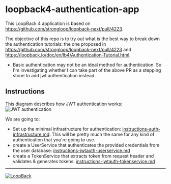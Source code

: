 # loopback4-authentication-app

This LoopBack 4 application is based on https://github.com/strongloop/loopback-next/pull/4223.

The objective of this repo is to try out what is the best way to break down the authentication tutorials: the one proposed in https://github.com/strongloop/loopback-next/pull/4223 and https://loopback.io/doc/en/lb4/Authentication-Tutorial.html.

- Basic authentication may not be an ideal method for authentication. So I'm investigating whether I can take part of the above PR as a stepping stone to add jwt authentication instead.

## Instructions

This diagram describes how JWT authentication works:
![JWT authentication](https://loopback.io/pages/en/lb4/imgs/json_web_token_overview.png)

We are going to:

- Set up the minimal infrastructure for authentication: [instructions-auth-infrastructure.md](instructions-auth-infrastructure.md). This will be pretty much the same for any kind of authentication that you're going to use.
- create a UserService that authenticates the provided credentials from the user database: [instructions-jwtauth-userservice.md](instructions-jwtauth-userservice.md)
- create a TokenService that extracts token from request header and validates & generates tokens: [instructions-jwtauth-tokenservice.md](instructions-jwtauth-tokenservice.md)

---

[![LoopBack](<https://github.com/strongloop/loopback-next/raw/master/docs/site/imgs/branding/Powered-by-LoopBack-Badge-(blue)-@2x.png>)](http://loopback.io/)
